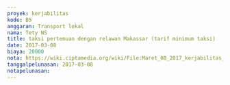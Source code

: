 ```yaml
---
proyek: kerjabilitas
kode: B5
anggaran: Transport lokal
nama: Tety NS
title: taksi pertemuan dengan relawan Makassar (tarif minimum taksi)
date: 2017-03-08
biaya: 20000
nota: https://wiki.ciptamedia.org/wiki/File:Maret_08_2017_kerjabilitas_B5_taksi_bluebird2_pertemuan_dengan_relawan_tety.jpg
tanggalpelunasan: 2017-03-08
notapelunasan:
---
```

